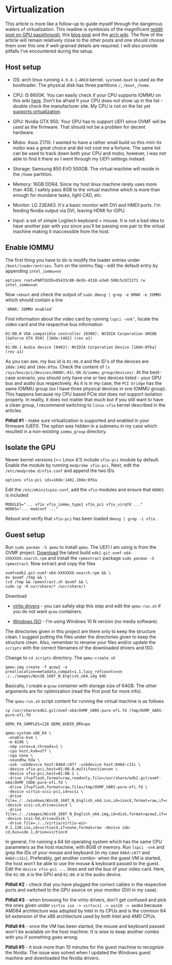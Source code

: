 # Virtualization

This article is more like a follow-up to guide myself through the dangerous waters of virtualization. This readme is symbiosis of the magnificent [reddit post on GPU passthrough](https://www.reddit.com/r/pcmasterrace/comments/3lno0t/gpu_passthrough_revisited_an_updated_guide_on_how/), this [blog post](http://dominicm.com/gpu-passthrough-qemu-arch-linux/) and the [arch wiki](https://wiki.archlinux.org/index.php/PCI_passthrough_via_OVMF). The flow of the article will remain relatively close to the other posts and one should choose them over this one if well-grained details are required. I will also provide pitfalls I've encountered during the setup.
 
## Host setup

+ OS: arch linux running `4.9.8-1-ARCH` kernel. `systemd-boot` is used as the bootloader. The physical disk has three partitions `/`, `/boot`, `/home`.

+ CPU: i5 6600K. You can easily check if your CPU supports IOMMU on this wiki [here](https://en.wikipedia.org/wiki/List_of_IOMMU-supporting_hardware). Don't be afraid if your CPU does not show up in the list - double check the manufacturer site. My CPU is not on the list yet [supports virtualization](https://ark.intel.com/products/88191/Intel-Core-i5-6600K-Processor-6M-Cache-up-to-3_90-GHz).

+ GPU: Nvidia GTX 950. Your GPU has to support UEFI since OVMF will be used as the firmware. That should not be a problem for decent hardware.

+ Mobo: Asus Z170I. I wanted to have a rather small build so this mini-itx mobo was a great choice and did not cost me a fortune. The same list can be used to track down both your CPU and mobo, however, I was not able to find it there so I went through my UEFI settings instead.

+ Storage: Samsung 850 EVO 500GB. The virtual machine will reside in the `/home` partition.
 
+ Memory: 16GB DDR4. Since my host linux machine rarely uses more than 4GB, I safely pass 8GB to the virtual machine which is more than enough for mundane tasks, light CAD, etc.

+ Monitor: LG 23EA63. It's a basic monitor with DVI and HMDI ports. I'm feeding Nvidia output via DVI, leaving HDMI for iGPU.

+ Input: a set of simple Logitech keyboard + mouse. It is not a bad idea to have another pair with you since you'll be passing one pair to the virtual machine making it inaccessible from the host.
 
## Enable IOMMU
 
The first thing you have to do is modify the loader entries under `/boot/loader/entries`. Turn on the iommu flag - edit the default entry by appending `intel_iommu=on`

````
options root=PARTUUID=95433c88-8e5b-4318-a3e0-508c5cbf22f1 rw intel_iommu=on
````
 Now `reboot` and check the output of `sudo dmesg | grep -e DMAR -e IOMMU` which should contain a line 
 
 ````
 `DMAR: IOMMU enabled`
 ````
 
Find information about the video card by running `lspci -nnk"`, locate the video card and the respective bus information

````
01:00.0 VGA compatible controller [0300]: NVIDIA Corporation GM206 [GeForce GTX 950] [10de:1402] (rev a1)
...
01:00.1 Audio device [0403]: NVIDIA Corporation Device [10de:0fba] (rev a1)
````

As you can see, my bus id is `01:00.0` and the ID's of the devices are `10de:1402` and `10de:0fba`. Check the content of `ls /sys/bus/pci/devices/0000\:01\:00.0/iommu_group/devices/`. At the best-case scenario, you should only have one or two devices listed - your GPU bus and audio bus respectively. As it is in my case, the `PCI bridge` has the same IOMMU group (so I have three physical devices in one IOMMU group). This happens because my CPU based PCIe slot does not support isolation properly. In reality, it does not matter that much but if you still want to have a clean group, I recommend switching to `linux-vfio` kernel described in the articles.

**Pitfall #1** - make sure virtualization is supported and enabled in your firmware (UEFI). The option was hidden in a submenu in my case which resulted in a non-existing `iommu_group` directory.

## Isolate the GPU
 
 Newer kernel versions (>= Linux 4.1) include `vfio-pci` module by default. Enable the module by running `modprobe vfio-pci`. Next, edit the `/etc/modprobe.d/vfio.conf` and append the two IDs
 
 ````
options vfio-pci ids=10de:1402,10de:0fba
 ````

Edit the `/etc/mkinitcpio.conf`, add the `vfio` modules and ensure that `HOOKS` is included

````
MODULES="... vfio vfio_iommu_type1 vfio_pci vfio_virqfd ..."
HOOKS="... modconf ..."
````

Reboot and verify that `vfio-pci` has been loaded `dmesg | grep -i vfio `.

## Guest setup

Run `sudo pacman -S qemu` to install `qemu`. The UEFI I am using is from the OVMF project. [Download](https://www.kraxel.org/repos/jenkins/edk2/) the latest build `edk2.git-ovmf-x64-XXXXXXX.noarch.rpm` and install the `rpmextract` package `sudo pacman -S rpmextract`. Now extract and copy the files

 ````
ovmf=edk2.git-ovmf-x64-XXXXXXX.noarch.rpm && \
mv $ovmf /tmp && \
(cd /tmp && rpmextract.sh $ovmf && \
sudo cp -R usr/share/* /usr/share/)
 ````

Download
 
 + [virtio drivers](https://fedorapeople.org/groups/virt/virtio-win/direct-downloads/latest-virtio/virtio-win.iso) - you can safely skip this step and edit the `qemu-run.sh` if you do not want `qcow` containers.
 
 + [Windows ISO](https://www.microsoft.com/en-us/software-download/windows10ISO) - I'm using Windows 10 N version (no media software).
 
The directories given in this project are there only to keep the structure clean. I suggest putting the files under the directories given to keep the structure clean. Also, remember to rename your files and/or update the `scripts` with the correct filenames of the downloaded drivers and ISO.

Change to `cd scripts` directory. The `qemu-create.sh`
 
 ````
 qemu-img create -f qcow2 -o preallocation=metadata,compat=1.1,lazy_refcounts=on ./../images/Win10_1607_N_English_x64.img 64G
 ````
 
 Basically, I create a `qcow` container with storage size of 64GB. The other arguments are for optimization (read the first post for more info).
 
 The `qemu-run.sh` script content for running the virtual machine is as follows
 
 ````
cp /usr/share/edk2.git/ovmf-x64/OVMF_VARS-pure-efi.fd /tmp/OVMF_VARS-pure-efi.fd

QEMU_PA_SAMPLES=128 QEMU_AUDIO_DRV=pa

qemu-system-x86_64 \
  -enable-kvm \
  -m 8196 \
  -smp cores=4,threads=1 \
  -cpu host,kvm=off \
  -vga none \
  -soundhw hda \
  -usb -usbdevice host:046d:c077 -usbdevice host:046d:c31c \
  -device vfio-pci,host=01:00.0,multifunction=on \
  -device vfio-pci,host=01:00.1 \
  -drive if=pflash,format=raw,readonly,file=/usr/share/edk2.git/ovmf-x64/OVMF_CODE-pure-efi.fd \
  -drive if=pflash,format=raw,file=/tmp/OVMF_VARS-pure-efi.fd \
  -device virtio-scsi-pci,id=scsi \
  -drive file=./../windows/Win10_1607_N_English_x64.iso,id=isocd,format=raw,if=none -device scsi-cd,drive=isocd \
  -drive file=./../images/Win10_1607_N_English_x64.img,id=disk,format=qcow2,if=none,cache=writeback -device scsi-hd,drive=disk \
  -drive file=./../virtio/virtio-win-0.1.130.iso,id=virtiocd,if=none,format=raw -device ide-cd,bus=ide.1,drive=virtiocd
 ````
 
In general, I'm running a 64 bit operating system which has the same CPU parameters as the host machine, with 8GiB of memory. Run `lspci -nnk` and grep the IDs of your mouse and keyboard (in my case `046d:c077` and `046d:c31c`). Preferably, get another combo- when the guest VM is started, the host won't be able to use the mouse & keyboard passed to the guest. Edit the `device vfio-pci ...` lines and set the bus of your video card. Here, the `01:00.0` is the GPU and `01:00.0` is the audio device.

**Pitfall #2** - check that you have plugged the correct cables in the respective ports and switched to the GPU source on your monitor (DVI in my case).

**Pitfall #3** - when browsing for the virtio drivers, don't get confused and pick the ones given under `virtio iso -> virtscsi -> win10 -> amd64` because AMD64 architecture was adopted by Intel in its CPUs and is the common 64 bit extension of the x86 architecture used by both Intel and AMD CPUs.

**Pitfall #4** - once the VM has been started, the mouse and keyboard passed won't be available on the host machine. It is wise to keep another combo with you if something goes wrong.

**Pitfall #5** - it took more than 10 minutes for the guest machine to recognize the Nvidia. The issue was solved when I updated the Windows guest machine and downloaded the Nvidia drivers.